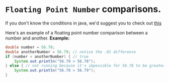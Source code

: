 # `Floating Point Number` comparisons.
If you don't know the conditions in java, we'd suggest you to check out [this](./if_else/if_statement.md)

Here's an example of a floating point number comparison between a number and another.
**Example:**
```java
double number = 56.78;
double anotherNumber = 56.79; // notice the .01 difference
if (number < anotherNumber) { // true
    System.out.println("56.79 > 56.78");
} else { // not running because it's impossible for 56.78 to be greater than 56.79
    System.out.println("56.78 > 56.79");
}
```
